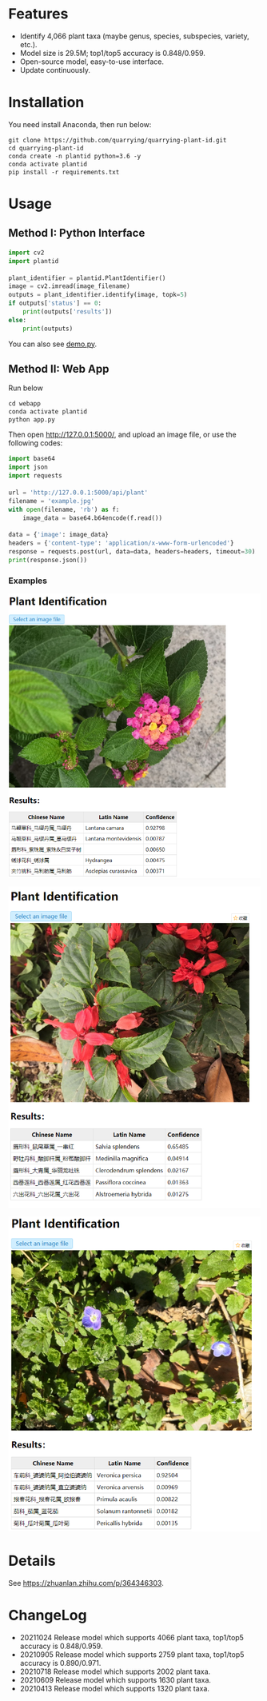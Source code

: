 # Features
- Identify 4,066 plant taxa (maybe genus, species, subspecies, variety, etc.).
- Model size is 29.5M; top1/top5 accuracy is 0.848/0.959.
- Open-source model, easy-to-use interface.
- Update continuously.

# Installation
You need install Anaconda, then run below:
```
git clone https://github.com/quarrying/quarrying-plant-id.git
cd quarrying-plant-id
conda create -n plantid python=3.6 -y
conda activate plantid
pip install -r requirements.txt
```

# Usage 

## Method I: Python Interface
```python
import cv2
import plantid

plant_identifier = plantid.PlantIdentifier()
image = cv2.imread(image_filename)
outputs = plant_identifier.identify(image, topk=5)
if outputs['status'] == 0:
    print(outputs['results'])
else:
    print(outputs)
```
You can also see [demo.py](<demo.py>).

## Method II: Web App
Run below
```
cd webapp
conda activate plantid
python app.py
```
Then open <http://127.0.0.1:5000/>, and upload an image file, or use the following codes:
```python
import base64
import json
import requests

url = 'http://127.0.0.1:5000/api/plant'
filename = 'example.jpg'
with open(filename, 'rb') as f:
    image_data = base64.b64encode(f.read())

data = {'image': image_data}
headers = {'content-type': 'application/x-www-form-urlencoded'}
response = requests.post(url, data=data, headers=headers, timeout=30)
print(response.json())
```

### Examples

![](data/plant_01.png)

![](data/plant_02.png)

![](data/plant_03.png)


# Details
See <https://zhuanlan.zhihu.com/p/364346303>.


# ChangeLog

- 20211024 Release model which supports 4066 plant taxa, top1/top5 accuracy is 0.848/0.959.
- 20210905 Release model which supports 2759 plant taxa, top1/top5 accuracy is 0.890/0.971.
- 20210718 Release model which supports 2002 plant taxa.
- 20210609 Release model which supports 1630 plant taxa.
- 20210413 Release model which supports 1320 plant taxa.

